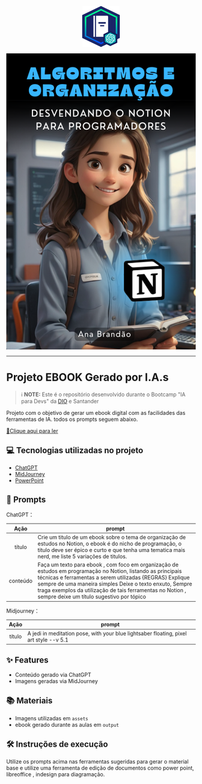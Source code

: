 <p align="center">
    <img width="100" src="assets/banner.png">
</p>

<p align="center">
<img src="assets/cover.png" alt=""></p>

-------------

# Projeto EBOOK Gerado por I.A.s


 > ℹ️ **NOTE:** Este é o repositório desenvolvido durante o Bootcamp "IA para Devs" da [DIO](https://dio.me) e Santander

Projeto com o objetivo de gerar um ebook digital com as facilidades das ferramentas de IA. todos os prompts
seguem abaixo.

<a href="" title="View PDF now"> 📕Clique aqui para ler</a>

## 💻 Tecnologias utilizadas no projeto

- [ChatGPT](https://chat.openai.com/) 
- [MidJourney](https://www.midjourney.com/app/)
- [PowerPoint](https://www.microsoft.com/en/microsoft-365/powerpoint)

## 🧠 Prompts

ChatGPT：

|   Ação   | prompt                                                                                                                                                                                                                                                                         |
| :------: | ------------------------------------------------------------------------------------------------------------------------------------------------------------------------------------------------------------------------------------------------------------------------------ |
|  título  | Crie um titulo de um ebook sobre o tema de organização de estudos no Notion, o ebook é do nicho de programação, o titulo deve ser épico e curto e que tenha uma tematica mais nerd, me liste 5 variações de titulos.                                                        |
| conteúdo | Faça um texto para ebook , com foco em organização de estudos em programação no Notion, listando as principais técnicas e ferramentas a serem utilizadas {REGRAS} Explique sempre de uma maneira simples Deixe o texto enxuto, Sempre traga exemplos da utilização de tais ferramentas no Notion , sempre deixe um título sugestivo por tópico |


Midjourney：

|  Ação  | prompt                                                                                 |
| :----: | -------------------------------------------------------------------------------------- |
| título | A jedi in meditation pose, with your blue lightsaber floating, pixel art style --v 5.1 |

## ✨ Features

- Conteúdo gerado via ChatGPT
- Imagens geradas via MidJourney

## 📚 Materiais

- Imagens utilizadas em `assets`
- ebook gerado durante as aulas em `output`

## 🛠️ Instruções de execução

Utilize os prompts acima nas ferramentas sugeridas para gerar o material base e utilize uma ferramenta de edição de documentos como power point, libreoffice , indesign para diagramação.

